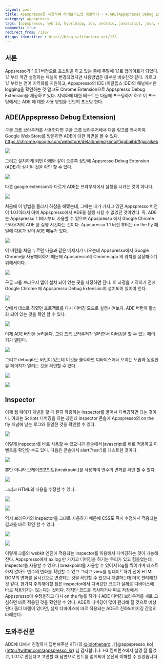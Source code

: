```yaml
---
layout: post
title: Appspresso를 사용하여 하이브리드앱 개발하기 - 4.ADE(Appspresso Debug Extension)으로 디버깅하기
category: appspresso
tags: [appspresso, hybrid, hybridapp, ios, android, javascript, java, objective-c, ade, debug]
comments: true
redirect_from: /128/
disqus_identifier : http://blog.saltfactory.net/128
---
```


## 서론

Appsresso가 1.0.1 버전으로 포스팅을 하고 있는 중에 주말에 1.1로 업데이트가 되었다. 1.1 부터 약간 설정하는 패널이 변경되었지만 사용방법은 대부분 비슷한것 같다. 기르고 1.1 부터는 언어 지역화를 지원하고, Appspresso의 IDE (이클립스 IDE)의 패널에서만 logging을 확인하는 것 말고도 Chrome Extension으로 Appspresso Debug Extension을 제공하고 있다. 지역화에 대한 테스트는 다음에 포스팅하기 하고 이 포스팅에서는 ADE 에 대한 사용 방법을 간단히 포스팅 한다.

<!--more-->

## ADE(Appspresso Debug Extension)

구글 크롬 브라우저를 사용한다면 구글 크롬 브라우저에서 다음 링크를 복사하여 Google Web Store를 방문하면  ADE에 대한 화면을 볼 수 있다.
https://chrome.google.com/webstore/detail/ndjecjkimojlfigobaibbffgoijajkeb

![](http://hbn-blog-assets.s3.ap-northeast-2.amazonaws.com/saltfactory/images/fdecc2f0-b165-49c1-aa59-1e3f01fbb65c)

그리고 설치하게 되면 아래와 같이 오른쪽 상단에 Appsresso Debug Extension (ADE)가 설치된 것을 확인 할 수 있다.

![](http://hbn-blog-assets.s3.ap-northeast-2.amazonaws.com/saltfactory/images/4bbc5bce-a5f3-474f-bdb4-88eebf692fd4)

다른 google extension과 다르게 ADE는 브라우저에서 실행을 시키는 것이 아니다.

![](http://hbn-blog-assets.s3.ap-northeast-2.amazonaws.com/saltfactory/images/21269d2f-9e2d-467f-b123-457d7d661ef6)

처음에 이 방법을 몰라서 하참을 헤맸는데, 그때는 내가 가지고 있던 Appspresso 버전이 1.0.1이라서 아예 Appspresso에서 ADE를 실행 시킬 수 없었던 것이였다. 즉, ADE는 Appspresso 1.1에서부터 사용할 수 있으며 Appspresso 에서 Google Chrome 브라우저의 ADE 를 실행 시킨다는 것이다. Appspresso 1.1 버전 부터는 on the fly 패널에 다음과 같이 ADE 메뉴가 있다.

![](http://hbn-blog-assets.s3.ap-northeast-2.amazonaws.com/saltfactory/images/6c9141a2-11b6-4dfc-b551-5bb7b4434509)

이 버턴을 처음 누르면  다음과 같은 메세지가 나오는데 Appspresso에서 Google Chrome을 사용해야하기 때문에 Appspresso의 Chrome.app 의 위치를 설정해주기 위해서이다.

![](http://hbn-blog-assets.s3.ap-northeast-2.amazonaws.com/saltfactory/images/d2a0f904-800c-459a-a4ea-5fe51297b5cf)

구글 크롬 브라우저 앱이 설치 되어 있는 곳을 지정하면 된다. 이 과정을 시작하기 전에 Google Chrome 에 Appspresso Debug Extension이 설치되어 있어야 한다.

![](http://hbn-blog-assets.s3.ap-northeast-2.amazonaws.com/saltfactory/images/9a5487ee-e192-4b30-8322-fb73ccfad495)

앞에서 테스트 하였던 프로젝트를 다시 디버깅 모드로 실행시켜보자. ADE 버턴이 활성화 되어 있는 것을 확인 할 수 있다.

![](http://hbn-blog-assets.s3.ap-northeast-2.amazonaws.com/saltfactory/images/0973c8ee-b7ac-42c5-895c-b7a991f339b6)

이제 ADE 버턴을 눌러본다. 그럼 크롬 브라우저가 열리면서 디버깅을 할 수 있는 페이지가 열린다.

![](http://hbn-blog-assets.s3.ap-northeast-2.amazonaws.com/saltfactory/images/6fa3ac0c-57da-4921-a295-9f4fa435efb8)

그리고 debug라는 버턴이 있는데 이것을 클릭하면 디바이스에서 보이는 모습과 동일한 뷰 페이지가 열리는 것을 확인할 수 있다.

![](http://hbn-blog-assets.s3.ap-northeast-2.amazonaws.com/saltfactory/images/ae95babb-0f67-430f-ab16-57248d7c79f1)

![](http://hbn-blog-assets.s3.ap-northeast-2.amazonaws.com/saltfactory/images/5fa5e248-457e-4c20-8122-d2ea66163143)

## Inspector

이제 웹 페이지 개발을 할 때 흔히 하용하는 Inspector를 열어서 디버깅하면 되는 것이다. 아래는 Scripts 디버깅을 하는 창인데 inspector 콘솔에 Appspresso의 on the fly 패널에 남는 로그와 동일한 것을 확인할 수 있다.

![](http://hbn-blog-assets.s3.ap-northeast-2.amazonaws.com/saltfactory/images/f3f1a77a-9fb6-4e51-90f1-3709129f5533)

이렇게 inspector를 바로 사용할 수 있으니까 콘솔에서 javascript를 바로 적용하고 이벤트를 확인할 수도 있다. 다음은 콘솔에서 alert('test')를 테스트한 것이다.

![](http://hbn-blog-assets.s3.ap-northeast-2.amazonaws.com/saltfactory/images/4f766bc7-8e03-402c-8d35-27d4aa64e826)

뿐만 아니라 브레이크포인트(breakpoint)를 사용하여 변수의 변화를 확인 할 수 있다.

![](http://hbn-blog-assets.s3.ap-northeast-2.amazonaws.com/saltfactory/images/596d49df-b27d-4fd3-ae03-ce45e118885c)

그리고 HTML의 내용을 수정할 수 있다.

![](http://hbn-blog-assets.s3.ap-northeast-2.amazonaws.com/saltfactory/images/e360f13b-409c-4612-9b8f-47ff3f85a88a)

![](http://hbn-blog-assets.s3.ap-northeast-2.amazonaws.com/saltfactory/images/49c51e63-97b5-47ff-a8e4-eeeb8b059168)

역시 브라우저의 inspector를 그대로 사용하기 때문에 CSS도 즉시 수정해서 적용되는 결과를 바로 확인 할 수 있다.

![](http://hbn-blog-assets.s3.ap-northeast-2.amazonaws.com/saltfactory/images/b5c6c020-3ce3-40da-9da6-c6e590ed0550)

![](http://hbn-blog-assets.s3.ap-northeast-2.amazonaws.com/saltfactory/images/48fadbf8-86b9-4508-81a5-a2907eb17757)

이렇게 크롬의 webkit 엔진에 적용되는 inspector를 이용해서 디버깅하는 것이 가능해진다. Appspresso에서 ax.log 만 가지고 디버깅을 하기는 무리가 있고 힘들었는데 Inspector를 사용할 수 있으니 breakpoint를 사용할 수 있어서 log를 찍어가며 테스트하지 않아도 변수의 변화를 확인할 수 있고 그리고 view를 업데이트하기 전에 HTML DOM의 변화를 실시간으로 변경되는 것을 확인할 수 있으니 개발하는데 더욱 편리해진 것 같다.
한가지 주의해야할 점은 inspector에서 디버깅한 코드가 실제로 디바이스에 바로 적용되지는 않는다는 것이다. 하지만 코드를 복사하거나 따로 저장해서 Appspresso에 수정을하고 다시 on the fly를 하거나 ADE 디버깅 브라우저를 새로 고침하면 바로 적용된 것을 확인할 수 있다. ADE로 디버깅이 많이 편리해 질 것으로 예상된다 좀더 바램이 있다면, 실제 디바이스에 바로 적용되는 ADE로 진화되어지길 간절히 바래본다.

## 도와주신분

ADE에 대해서 친절하게 답변해주신 KTH의 [@iolothebard](http://twitter.com/iolothebard) , []@appspresso_ko](http://twitter.com/appspresso_kr) 님 감사합니다. H3 컨퍼런스에서 설명 잘 들었고, 1.0.1로 안된다고 고민할 때 답변으로 힌트를 얻게되어 온전히 이해할 수 있었습니다.

